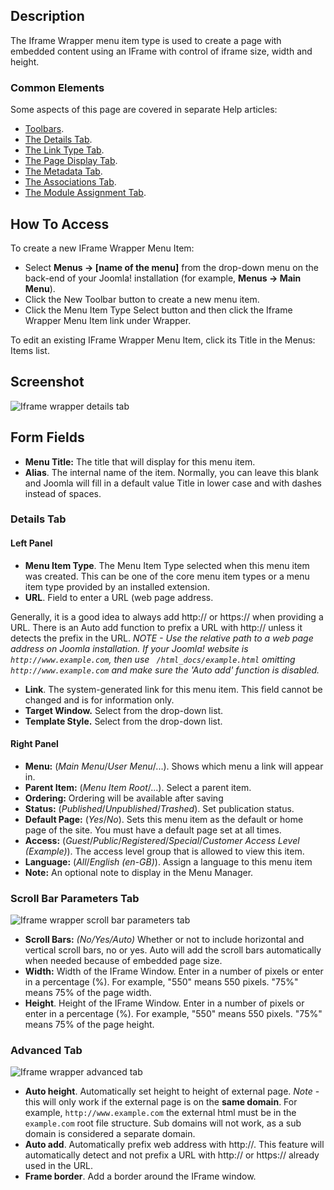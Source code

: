 <!-- Filename: Help4.x:Menu_Item:_Iframe_Wrapper / Display title: Iframe Wrapper -->

## Description

The Iframe Wrapper menu item type is used to create a page with embedded
content using an IFrame with control of iframe size, width and height.

### Common Elements

Some aspects of this page are covered in separate Help articles:

* [Toolbars](jdocmanual?article=help/common-elements/toolbars).
* [The Details Tab](jdocmanual?article=help/menu-items-common/menu-item-details).
* [The Link Type Tab](jdocmanual?article=help/menu-items-common/menu-item-link-type).
* [The Page Display Tab](jdocmanual?article=help/menu-items-common/menu-item-page-display).
* [The Metadata Tab](jdocmanual?article=help/menu-items-common/menu-item-metadata).
* [The Associations Tab](jdocmanual?article=help/common-elements/edit-associations).
* [The Module Assignment Tab](jdocmanual?article=help/menu-items-common/menu-item-module-assignment).

## How To Access

To create a new IFrame Wrapper Menu Item:

- Select **Menus → \[name of the menu\]** from the drop-down menu on
  the back-end of your Joomla! installation (for example,
  **Menus → Main Menu**).
- Click the New Toolbar button to create a new menu item.
- Click the Menu Item Type Select button and
  then click the Iframe Wrapper Menu Item link under Wrapper.

To edit an existing IFrame Wrapper Menu Item, click its Title in the
Menus: Items list.

## Screenshot

![Iframe wrapper details tab](../../../en/images/menu-items/wrapper-iframe-wrapper-details-tab.png)

## Form Fields

- **Menu Title:** The title that will display for this menu item.
- **Alias**. The internal name of the item. Normally, you can leave this
  blank and Joomla will fill in a default value Title in lower case and
  with dashes instead of spaces.

### Details Tab

#### Left Panel

- **Menu Item Type**. The Menu Item Type selected when this menu item
  was created. This can be one of the core menu item types or a menu
  item type provided by an installed extension.
- **URL**. Field to enter a URL (web page address.

Generally, it is a good idea to always add http:// or https:// when
providing a URL. There is an Auto add
function to prefix a URL with http:// unless it detects the prefix in
the URL. *NOTE - Use the relative path to a web page address on Joomla
installation. If your Joomla! website is `http://www.example.com`, then
use ` /html_docs/example.html` omitting `http://www.example.com` and
make sure the 'Auto add' function is disabled.*

- **Link**. The system-generated link for this menu item. This field
  cannot be changed and is for information only.
- **Target Window.** Select from the drop-down list.
- **Template Style.** Select from the drop-down list.

#### Right Panel

- **Menu:** (*Main Menu*/*User Menu*/...). Shows which menu a link will
  appear in.
- **Parent Item:** (*Menu Item Root*/...). Select a parent item.
- **Ordering:** Ordering will be available after saving
- **Status:** (*Published*/*Unpublished*/*Trashed*). Set publication
  status.
- **Default Page:** (*Yes*/*No*). Sets this menu item as the default or
  home page of the site. You must have a default page set at all times.
- **Access:** (*Guest*/*Public*/*Registered*/*Special*/*Customer Access
  Level (Example)*). The access level group that is allowed to view this
  item.
- **Language:** (*All*/*English (en-GB)*). Assign a language to this
  menu item
- **Note:** An optional note to display in the Menu Manager.

### Scroll Bar Parameters Tab

![Iframe wrapper scroll bar parameters tab](../../../en/images/menu-items/wrapper-scroll-bar-parameters-tab.png)

- **Scroll Bars:** *(No/Yes/Auto)* Whether or not to include horizontal
  and vertical scroll bars, no or yes. Auto will add the scroll bars
  automatically when needed because of embedded page size.
- **Width:** Width of the IFrame Window. Enter in a number of pixels or
  enter in a percentage (%). For example, "550" means 550 pixels. "75%"
  means 75% of the page width.
- **Height**. Height of the IFrame Window. Enter in a number of pixels
  or enter in a percentage (%). For example, "550" means 550 pixels.
  "75%" means 75% of the page height.

### Advanced Tab

![Iframe wrapper advanced tab](../../../en/images/menu-items/wrapper-advanced-tab.png)

- **Auto height**. Automatically set height to height of external page.
  *Note* - this will only work if the external page is on the **same
  domain**. For example, `http://www.example.com` the external html must
  be in the `example.com` root file structure. Sub domains will not
  work, as a sub domain is considered a separate domain.
- **Auto add**. Automatically prefix web address with http://. This
  feature will automatically detect and not prefix a URL with http:// or
  https:// already used in the URL.
- **Frame border**. Add a border around the IFrame window.
